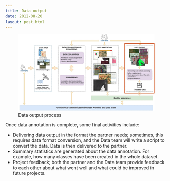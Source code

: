 ```yaml
---
title: Data output
date: 2012-08-20
layout: post.html
---
```

 
<figure class="align-center">
 <img src="/assets/images/workflow_data_output.jpg"/>
 <figcaption>Data output process</figcaption>
</figure>

Once data annotation is complete, some final activities include:
 
- Delivering data output in the format the partner needs; sometimes, this requires data format conversion, and the Data team will write a script to convert the data. Data is then delivered to the partner.
- Summary statistics are generated about the data annotation. For example, how many classes have been created in the whole dataset.
- Project feedback; both the partner and the Data team provide feedback to each other about what went well and what could be improved in future projects.
